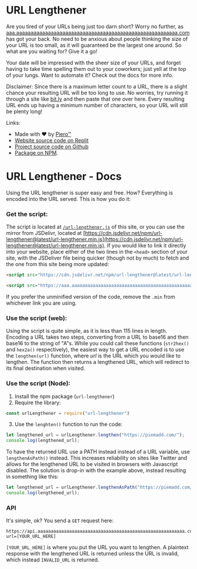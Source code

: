 # URL Lengthener

Are you tired of your URLs being just too darn short? Worry no further, as [aaa.aaaaaaaaaaaaaaaaaaaaaaaaaaaaaaaaaaaaaaaaaaaaaaaaaaaaaaaa.com](https://aaa.aaaaaaaaaaaaaaaaaaaaaaaaaaaaaaaaaaaaaaaaaaaaaaaaaaaaaaaa.com/) has got your back. No need to be anxious about people thinking the size of your URL is too small, as it will guaranteed be the largest one around. So what are you waiting for? Give it a go!

Your date will be impressed with the sheer size of your URLs, and forget having to take time spelling them out to your coworkers; just yell at the top of your lungs. Want to automate it? Check out the docs for more info.

Disclaimer: Since there is a maximum letter count to a URL, there is a slight chance your resulting URL will be too long to use. No worries, try running it through a site like [bit.ly](https://bitly.com/) and then paste that one over here. Every resulting URL ends up having a minimum number of characters, so your URL will still be plenty long!

Links:
- Made with ❤️ by [Piero™](https://piemadd.com/)
- [Website source code on Replit](https://replit.com/@piemadd/url-lengthener)
- [Project source code on Github](https://github.com/pieromqwerty/url-lengthener)
- [Package on NPM](https://www.npmjs.com/package/url-lengthener).

# URL Lengthener - Docs

Using the URL lengthener is super easy and free. How? Everything is encoded into the URL served. This is how you do it:

### Get the script:

The script is located at [`/url-lengthener.js`](/url-lengthener.js) of this site, or you can use the mirror from JSDelivr, located at [https://cdn.jsdelivr.net/npm/url-lengthener@latest/url-lengthener.min.js](https://cdn.jsdelivr.net/npm/url-lengthener@latest/url-lengthener.min.js). If you would like to link it directly into your website, place either of the two lines in the `<head>` section of your site, with the JSDeliver file being quicker (though not by much) to fetch and the one from this site being more updated:

```html
<script src="https://cdn.jsdelivr.net/npm/url-lengthener@latest/url-lengthener.min.js"></script>
```
```html
<script src="https://aaa.aaaaaaaaaaaaaaaaaaaaaaaaaaaaaaaaaaaaaaaaaaaaaaaaaaaaaaaa.com/url-lengthener.min.js"></script>
```
If you prefer the unminified version of the code, remove the `.min` from whichever link you are using.

### Use the script (web):

Using the script is quite simple, as it is less than 115 lines in length. Encoding a URL takes two steps, converting from a URL to base16 and then base16 to the string of "A"s. While you could call these functions (`str2hex()` and `hex2a()` respectively), the easiest way to get a URL encoded is to use the `lengthen(url)` function, where _url_ is the URL which you would like to lengthen. The function then returns a lengthened URL, which will redirect to its final destination when visited.

### Use the script (Node):

1. Install the npm package (`url-lengthener`)
2. Require the library:
```js
const urlLengthener = require("url-lengthener")
```
3. Use the `lenghten()` function to run the code:
```js
let lengthened_url = urlLengthener.lengthen("https://piemadd.com/");
console.log(lengthened_url);
```
To have the returned URL use a PATH instead instead of a URL variable, use `lengthenAsPath()` instead. This increases reliability on sites like Twitter and allows for the lengthened URL to be visited in browsers with Javascript disabled. The solution is drop-in with the example above, instead resulting in something like this:
```js
let lengthened_url = urlLengthener.lengthenAsPath("https://piemadd.com/");
console.log(lengthened_url);
```

### API

It's simple, ok? You send a `GET` request here:
```
https://api.aaaaaaaaaaaaaaaaaaaaaaaaaaaaaaaaaaaaaaaaaaaaaaaaaaaaaaaa.com/a?url=[YOUR_URL_HERE]
```

`[YOUR_URL_HERE]` is where you put the URL you want to lengthen. A plaintext response with the lengthened URL is returned unless the URL is invalid, which instead `INVALID_URL` is returned. 